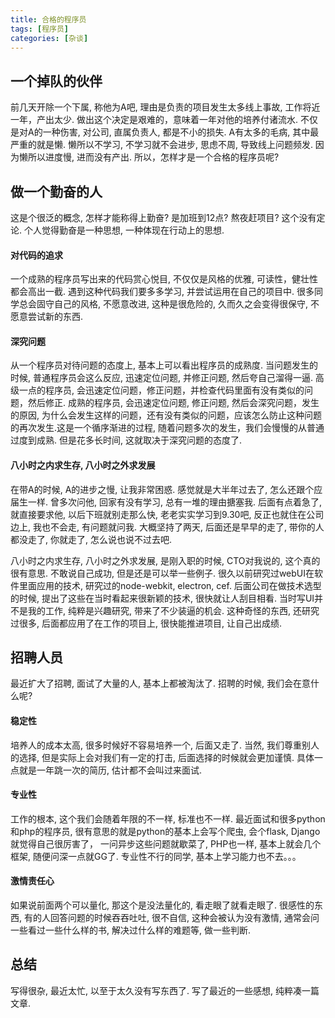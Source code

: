 ```yaml
---
title: 合格的程序员
tags: [程序员]
categories: [杂谈]
---
```


## 一个掉队的伙伴
前几天开除一个下属, 称他为A吧, 理由是负责的项目发生太多线上事故, 工作将近一年，产出太少. 做出这个决定是艰难的，意味着一年对他的培养付诸流水. 不仅是对A的一种伤害, 对公司, 直属负责人, 都是不小的损失. A有太多的毛病, 其中最严重的就是懒. 懒所以不学习, 不学习就不会进步, 思虑不周, 导致线上问题频发. 因为懒所以进度慢, 进而没有产出. 所以，怎样才是一个合格的程序员呢?

## 做一个勤奋的人
这是个很泛的概念, 怎样才能称得上勤奋? 是加班到12点? 熬夜赶项目? 这个没有定论. 个人觉得勤奋是一种思想, 一种体现在行动上的思想.

#### 对代码的追求
一个成熟的程序员写出来的代码赏心悦目, 不仅仅是风格的优雅, 可读性，健壮性都会高出一截. 遇到这种代码我们要多多学习, 并尝试运用在自己的项目中. 很多同学总会固守自己的风格, 不愿意改进, 这种是很危险的, 久而久之会变得很保守, 不愿意尝试新的东西.

#### 深究问题
从一个程序员对待问题的态度上, 基本上可以看出程序员的成熟度. 当问题发生的时候, 普通程序员会这么反应, 迅速定位问题, 并修正问题, 然后夸自己溜得一逼. 高级一点的程序员, 会迅速定位问题，修正问题，并检查代码里面有没有类似的问题，然后修正. 成熟的程序员, 会迅速定位问题, 修正问题, 然后会深究问题，发生的原因, 为什么会发生这样的问题，还有没有类似的问题，应该怎么防止这种问题的再次发生.这是一个循序渐进的过程, 随着问题多次的发生，我们会慢慢的从普通过度到成熟. 但是花多长时间, 这就取决于深究问题的态度了.

#### 八小时之内求生存, 八小时之外求发展
在带A的时候, A的进步之慢, 让我非常困惑. 感觉就是大半年过去了, 怎么还跟个应届生一样. 曾多次问他, 回家有没有学习, 总有一堆的理由搪塞我. 后面有点着急了, 就直接要求他, 以后下班就别走那么快, 老老实实学习到9.30吧, 反正也就住在公司边上, 我也不会走, 有问题就问我. 大概坚持了两天, 后面还是早早的走了, 带你的人都没走了, 你就走了, 怎么说也说不过去吧. 

八小时之内求生存, 八小时之外求发展, 是刚入职的时候, CTO对我说的, 这个真的很有意思. 不敢说自己成功, 但是还是可以举一些例子. 很久以前研究过webUI在软件里面应用的技术, 研究过的node-webkit, electron, cef. 后面公司在做技术选型的时候, 提出了这些在当时看起来很新颖的技术, 很快就让人刮目相看. 当时写UI并不是我的工作, 纯粹是兴趣研究, 带来了不少装逼的机会. 这种奇怪的东西, 还研究过很多, 后面都应用了在工作的项目上, 很快能推进项目, 让自己出成绩.

## 招聘人员
最近扩大了招聘, 面试了大量的人, 基本上都被淘汰了. 招聘的时候, 我们会在意什么呢?

#### 稳定性
培养人的成本太高, 很多时候好不容易培养一个, 后面又走了. 当然, 我们尊重别人的选择, 但是实际上会对我们有一定的打击, 后面选择的时候就会更加谨慎. 具体一点就是一年跳一次的简历, 估计都不会叫过来面试.

#### 专业性
工作的根本, 这个我们会随着年限的不一样, 标准也不一样. 最近面试和很多python和php的程序员, 很有意思的就是python的基本上会写个爬虫, 会个flask, Django就觉得自己很厉害了， 一问异步这些问题就歇菜了, PHP也一样, 基本上就会几个框架, 随便问深一点就GG了. 专业性不行的同学, 基本上学习能力也不去。。。

#### 激情责任心
如果说前面两个可以量化, 那这个是没法量化的, 看走眼了就看走眼了. 很感性的东西, 有的人回答问题的时候吞吞吐吐, 很不自信, 这种会被认为没有激情, 通常会问一些看过一些什么样的书, 解决过什么样的难题等, 做一些判断.

## 总结
写得很杂, 最近太忙, 以至于太久没有写东西了. 写了最近的一些感想, 纯粹凑一篇文章. 